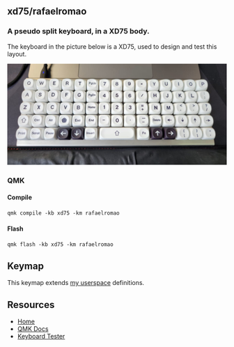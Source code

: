 ## xd75/rafaelromao
### A pseudo split keyboard, in a XD75 body.

The keyboard in the picture below is a XD75, used to design and test this layout.

![img](../../../../../../../img/XD75.jpeg)

### QMK

#### Compile

`qmk compile -kb xd75 -km rafaelromao`

#### Flash

`qmk flash -kb xd75 -km rafaelromao`

## Keymap

This keymap extends [my userspace](../../../../../users/rafaelromao/readme.md) definitions.

## Resources

- [Home](https://github.com/rafaelromao/keyboards)
- [QMK Docs](https://docs.qmk.fm)
- [Keyboard Tester](https://config.qmk.fm/#/test)
